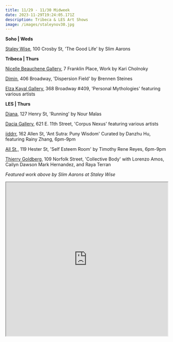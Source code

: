 ```yaml
---
title: 11/29 - 11/30 Midweek
date: 2023-11-29T19:24:05.171Z
description: Tribeca & LES Art Shows
image: /images/staleynov30.jpg
---
```

**S﻿oho | Weds**

[Staley Wise](https://www.staleywise.com/exhibitions/slim-aarons-the-good-life), 100 Crosby St, 'The Good Life' by Slim Aarons

**T﻿ribeca | Thurs**

[Nicelle Beauchene Gallery](https://nicellebeauchene.com/exhibitions/kari-cholnoky-2/), 7 Franklin Place, Work by Kari Cholnoky

[Dimin](https://www.dimin.nyc/exhibitions/13-brennen-steines-dispersion-field/press_release_text/), 406 Broadway, 'Dispersion Field' by Brennen Steines

[Elza Kayal Gallery](https://elzakayal.com/#shows), 368 Broadway #409, 'Personal Mythologies' featuring various artists

**LES | Thurs** 

[Diana](https://www.diananewyork.com/), 127 Henry St, 'Running' by Nour Malas

[Dacia Gallery](http://www.daciagallery.com/), 621 E. 11th Street, 'Corpus Nexus' featuring various artists

[iiddrr](https://iidrr.com/), 162 Allen St, 'Ant Sutra: Puny Wisdom' Curated by Danzhu Hu, featuring Rainy Zhang, 6pm-9pm

[All St](https://allstnyc.com/),, 119 Hester St, 'Self Esteem Room' by Timothy Rene Reyes, 6pm-9pm

[Thierry Goldberg](https://thierrygoldberg.com/exhibitions/88-collective-bodylorenzo-amos-cailyn-dawsonmark-hernandez-raya-terran/press_release_text/), 109 Norfolk Street, 'Collective Body' with Lorenzo Amos, Cailyn Dawson Mark Hernandez, and Raya Terran

*F﻿eatured work above by Slim Aarons at Staley Wise*

<iframe src="https://www.google.com/maps/d/u/1/embed?mid=1_mdNEduebRR2f-6vhhxS_XlxX8hjOd4&ehbc=2E312F" width="100%" height="480"></iframe>
